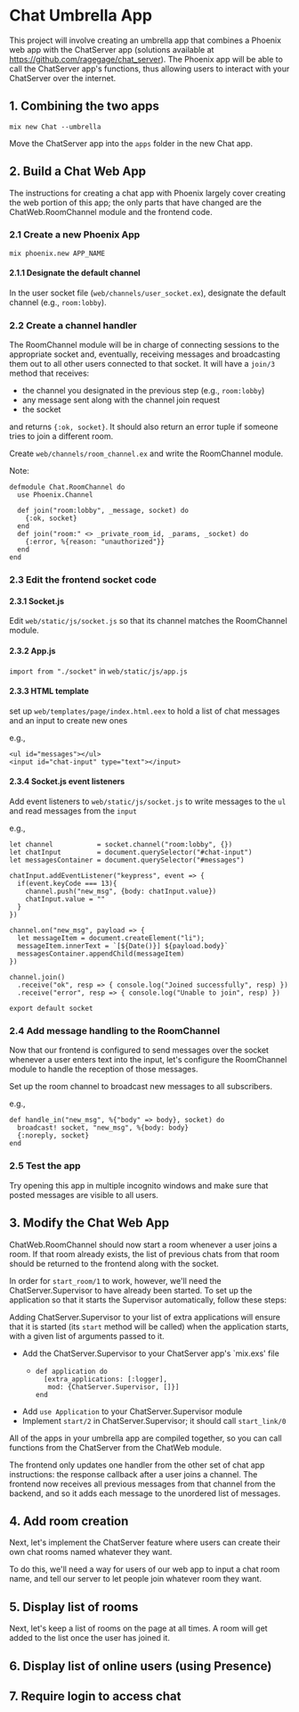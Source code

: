 # Chat Umbrella App

This project will involve creating an umbrella app that combines a Phoenix web app with the ChatServer
app (solutions available at https://github.com/ragegage/chat_server). The Phoenix app will be able to 
call the ChatServer app's functions, thus allowing users to interact with your ChatServer over the internet.

## 1. Combining the two apps

`mix new Chat --umbrella`

Move the ChatServer app into the `apps` folder in the new Chat app.

## 2. Build a Chat Web App

The instructions for creating a chat app with Phoenix largely cover
creating the web portion of this app; the only parts that have changed
are the ChatWeb.RoomChannel module and the frontend code.

### 2.1 Create a new Phoenix App

`mix phoenix.new APP_NAME`

#### 2.1.1 Designate the default channel

In the user socket file (`web/channels/user_socket.ex`), designate the default channel (e.g., `room:lobby`).

### 2.2 Create a channel handler

The RoomChannel module will be in charge of connecting sessions to 
the appropriate socket and, eventually, receiving messages and 
broadcasting them out to all other users connected to that socket. 
It will have a `join/3` method that receives: 

+ the channel you designated in the previous step (e.g., `room:lobby`)
+ any message sent along with the channel join request
+ the socket

and returns `{:ok, socket}`. It should also return an error tuple if 
someone tries to join a different room.

Create `web/channels/room_channel.ex` and write the RoomChannel module.

Note:
```
defmodule Chat.RoomChannel do
  use Phoenix.Channel

  def join("room:lobby", _message, socket) do
    {:ok, socket}
  end
  def join("room:" <> _private_room_id, _params, _socket) do
    {:error, %{reason: "unauthorized"}}
  end
end
```

### 2.3 Edit the frontend socket code

#### 2.3.1 Socket.js

Edit `web/static/js/socket.js` so that its channel matches the RoomChannel
module.

#### 2.3.2 App.js

`import from "./socket"` in `web/static/js/app.js`

#### 2.3.3 HTML template

set up `web/templates/page/index.html.eex` to hold a list of chat messages and
an input to create new ones

e.g.,
```
<ul id="messages"></ul>
<input id="chat-input" type="text"></input>
```

#### 2.3.4 Socket.js event listeners

Add event listeners to `web/static/js/socket.js` to write messages to the `ul`
and read messages from the `input`

e.g.,
```
let channel           = socket.channel("room:lobby", {})
let chatInput         = document.querySelector("#chat-input")
let messagesContainer = document.querySelector("#messages")

chatInput.addEventListener("keypress", event => {
  if(event.keyCode === 13){
    channel.push("new_msg", {body: chatInput.value})
    chatInput.value = ""
  }
})

channel.on("new_msg", payload => {
  let messageItem = document.createElement("li");
  messageItem.innerText = `[${Date()}] ${payload.body}`
  messagesContainer.appendChild(messageItem)
})

channel.join()
  .receive("ok", resp => { console.log("Joined successfully", resp) })
  .receive("error", resp => { console.log("Unable to join", resp) })

export default socket
```

### 2.4 Add message handling to the RoomChannel

Now that our frontend is configured to send messages over the socket whenever a user enters text into the input, let's configure the RoomChannel module to handle the reception of those messages.

Set up the room channel to broadcast new messages to all subscribers.

e.g.,
```
def handle_in("new_msg", %{"body" => body}, socket) do
  broadcast! socket, "new_msg", %{body: body}
  {:noreply, socket}
end
```

### 2.5 Test the app

Try opening this app in multiple incognito windows and make sure that 
posted messages are visible to all users.

## 3. Modify the Chat Web App

ChatWeb.RoomChannel should now start a room whenever a user joins a room. 
If that room already exists, the list of previous chats from that room 
should be returned to the frontend along with the socket.

In order for `start_room/1` to work, however, we'll need the 
ChatServer.Supervisor to have already been started. To set up the 
application so that it starts the Supervisor automatically, follow these
steps:

Adding ChatServer.Supervisor to your list of extra applications will ensure
that it is started (its `start` method will be called) when the application 
starts, with a given list of arguments passed to it.

+ Add the ChatServer.Supervisor to your ChatServer app's `mix.exs' file
  + ```
    def application do
      [extra_applications: [:logger],
       mod: {ChatServer.Supervisor, []}]
    end
    ```
+ Add `use Application` to your ChatServer.Supervisor module
+ Implement `start/2` in ChatServer.Supervisor; it should call `start_link/0`

All of the apps in your umbrella app are compiled together, so you can call 
functions from the ChatServer from the ChatWeb module.

The frontend only updates one handler from the other set of chat app
instructions: the response callback after a user joins a channel. The
frontend now receives all previous messages from that channel from the
backend, and so it adds each message to the unordered list of messages.

## 4. Add room creation

Next, let's implement the ChatServer feature where users can create
their own chat rooms named whatever they want.

To do this, we'll need a way for users of our web app to input a chat
room name, and tell our server to let people join whatever room they
want.

## 5. Display list of rooms

Next, let's keep a list of rooms on the page at all times. A room will get added to the list once the user has joined it.

## 6. Display list of online users (using Presence)

## 7. Require login to access chat
